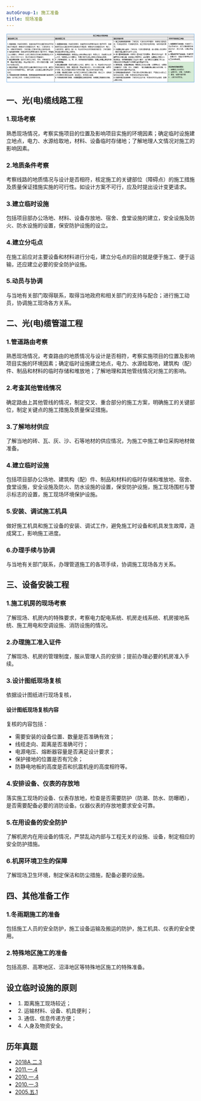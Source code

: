 ```yaml
---
autoGroup-1: 施工准备
title: 现场准备
---
```

![](/现场准备.png)

## 一、光(电)缆线路工程
### 1.现场考察
熟悉现场情况，考察实施项目的位置及影响项目实施的环境因素；确定临时设施建立地点，电力、水源给取地，材料、设备临时存储地；了解地理人文情况对施工的影响因素。

### 2.地质条件考察
考察线路的地质情况与设计是否相符，核定施工的关键部位（障碍点）的施工措施及质量保证措施实施的可行性。如设计方案不可行，应及时提出设计变更请求。

### 3.建立临时设施
包括项目部办公场地、材料、设备存放地、宿舍、食堂设施的建立，安全设施及防火、防水设施的设置，保安防护设施的设立。

### 4.建立分屯点
在施工前应对主要设备和材料进行分屯，建立分屯点的目的就是便于施工、便于运输，还应建立必要的安全防护设施。

### 5.动员与协调
与当地有关部门取得联系，取得当地政府和相关部门的支持与配合；进行施工动员，协调施工现场各方关系。

## 二、光(电)缆管道工程
### 1.管道路由考察
熟悉现场情况，考查路由的地质情况与设计是否相符，考察实施项目的位置及影响项目实施的环境因素；确定临时设施建立地点，电力、水源给取地，建筑构（配）件、制品和材料的临时存储和堆放地；了解地理和其他管线情况对施工的影响。

### 2.考查其他管线情况
确定路由上其他管线的情况，制定交叉、重合部分的施工方案，明确施工的关键部位，制定关键点的施工措施及质量保证措施。

### 3.了解地材供应
了解当地的砖、瓦、灰、沙、石等地材的供应情况，为施工中施工单位采购地材做准备。

### 4.建立临时设施
包括项目部办公场地、建筑构（配）件、制品和材料的临时存储和堆放地、宿舍、食堂设施，安全设施及防火、防水设施的设置，保安防护设施，施工现场围栏与警示标志的设置，施工现场环境保护设施。

### 5.安装、调试施工机具
做好施工机具和施工设备的安装、调试工作，避免施工时设备和机具发生故障，造成窝工，影响施工进度。

### 6.办理手续与协调
与当地有关部门联系，办理管道施工的各项手续，协调施工现场各方关系。

## 三、设备安装工程
### 1.施工机房的现场考察
了解现场、机房内的特殊要求，考察电力配电系统、机房走线系统、机房接地系统、施工用电和空调设施、消防设施的情况。

### 2.办理施工准入证件
了解现场、机房的管理制度，服从管理人员的安排；提前办理必要的机房准入手续。

### 3.设计图纸现场复核
依据设计图纸进行现场复核，

#### 设计图纸现场复核内容
复核的内容包括：
- 需要安装的设备位置、数量是否准确有效；
- 线缆走向、距离是否准确可行；
- 电源电压、熔断器容量是否满足设计要求；
- 保护接地的位置是否有冗余；
- 防静电地板的高度是否和抗震机座的高度相符等。

### 4.安排设备、仪表的存放地
落实施工现场的设备、仪表存放地，检查是否需要防护（防潮、防水、防曝晒），是否需要配备必要的消防设备。仪器仪表的存放地要求安全可靠。

### 5.在用设备的安全防护
了解机房内在用设备的情况，严禁乱动内部与工程无关的设施、设备，制定相应的安全防护措施。

### 6.机房环境卫生的保障
了解现场卫生环境，制定保洁和防尘措施，配备必要的设施。

## 四、其他准备工作
### 1.冬雨期施工的准备
包括施工人员的安全防护，施工设备运输及搬运的防护，施工机具、仪表的安全使用。

### 2.特殊地区施工的准备
包括高原、高寒地区、沼泽地区等特殊地区施工的特殊准备。

## 设立临时设施的原则
- 1. 距离施工现场较近；
- 2. 运输材料、设备、机具便利；
- 3. 通信、信息传递方便；
- 4. 人身及物资安全。

## 历年真题
- [2018A.二.3](/5.历年真题/2018A/2)
- [2011.一.4](/5.历年真题/2011/1)
- [2010.一.4](/5.历年真题/2010/1)
- [2010.一.3](/5.历年真题/2010/1)
- [2005.五.1](/5.历年真题/2005/5)
